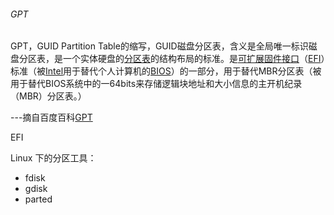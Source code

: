 ###### GPT

GPT，GUID Partition Table的缩写，GUID磁盘分区表，含义是全局唯一标识磁盘分区表，是一个实体硬盘的[分区表](https://baike.baidu.com/item/分区表/215102)的结构布局的标准。是[可扩展固件接口](https://baike.baidu.com/item/可扩展固件接口)（[EFI](https://baike.baidu.com/item/EFI)）标准（被[Intel](https://baike.baidu.com/item/Intel)用于替代个人计算机的[BIOS](https://baike.baidu.com/item/BIOS)）的一部分，用于替代MBR分区表（被用于替代BIOS系统中的一64bits来存储逻辑块地址和大小信息的主开机纪录（MBR）分区表。）

---摘自百度百科[GPT](https://baike.baidu.com/item/GPT/15413476)





EFI











Linux 下的分区工具：

* fdisk
* gdisk
* parted